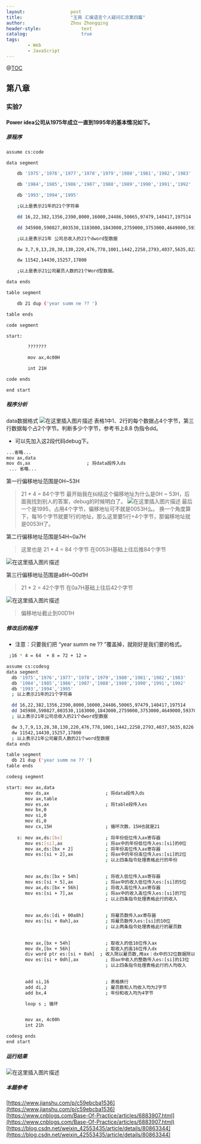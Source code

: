 ```yaml
---
layout:					post
title:					"王爽 汇编语言个人疑问汇总第四篇"
author:					Zhou Zhongqing
header-style:				text
catalog:					true
tags:
		- Web
		- JavaScript
---
```

@[TOC](目录)
## 第八章
### 实验7
#### Power idea公司从1975年成立一直到1995年的基本情况如下。
##### 原程序

```bash
assume cs:code 

data segment  

    db '1975','1976','1977','1978','1979','1980','1981','1982','1983'  

    db '1984','1985','1986','1987','1988','1989','1990','1991','1992'  

    db '1993','1994','1995' 

    ;以上是表示21年的21个字符串

    dd 16,22,382,1356,2390,8000,16000,24486,50065,97479,140417,197514  

    dd 345980,590827,803530,1183000,1843000,2759000,3753000,4649000,5937000  

    ;以上是表示21年 公司总收入的21个dword型数据

    dw 3,7,9,13,28,38,130,220,476,778,1001,1442,2258,2793,4037,5635,8226  

    dw 11542,14430,15257,17800

    ;以上是表示21公司雇员人数的21个Word型数据。

data ends  

table segment  

    db 21 dup ('year summ ne ?? ')  

table ends

code segment

start:

        ???????

        mov ax,4c00H

        int 21H

code ends

end start
```
##### 程序分析
data数据格式
![在这里插入图片描述](https://i-blog.csdnimg.cn/blog_migrate/10b8fbfa9b94db0c7169556620b47716.png)
表格1中1、2行的每个数据占4个字节，第三行数据每个占2个字节。判断多少个字节，参考书上8.8 伪指令dd。

- 可以先加入这2段代码debug下。
```bash
...省略...
mov ax,data
mov ds,ax                     ; 将data段传入ds
 ... 省略...
```

第一行偏移地址范围是0H~53H
> 21 * 4 = 84个字节
> 最开始我在纠结这个偏移地址为什么是0H ~ 53H，后面我找到别人的答案，debug的时候明白了。
![在这里插入图片描述](https://i-blog.csdnimg.cn/blog_migrate/6e2e47878c5331a0fe5c79c517b18f3f.png)
> 最后一个是1995，占用4个字节，偏移地址可不就是0053H么。
> 换一个角度算下，每16个字节就要1行的地址，那么这里要5行+4个字节，那偏移地址就是0053H了。

第二行偏移地址范围是54H~0a7H
>这里也是 21 * 4 = 84 个字节
> 在0053H基础上往后推84个字节

![在这里插入图片描述](https://i-blog.csdnimg.cn/blog_migrate/c2f21d8c5be08e235a3bd72ae0e5c3e9.png)


第三行偏移地址范围是a8H~00d1H
> 21 * 2 = 42个字节
> 在0a7H基础上往后42个字节

![在这里插入图片描述](https://i-blog.csdnimg.cn/blog_migrate/5d6c2dccb62e65ab90290c28df085b56.png)


> 偏移地址截止到00D1H

##### 修改后的程序
- 注意：只要我们把 “year summ ne ??  ”覆盖掉，就刚好是我们要的格式。
```bash
 ;16 * 4 = 64  + 8 = 72 + 12 = 

assume cs:codesg
data segment
  db '1975','1976','1977','1978','1979','1980','1981','1982','1983'
  db '1984','1985','1986','1987','1988','1989','1990','1991','1992'
  db '1993','1994','1995'
  ; 以上表示21年的21个字符串

  dd 16,22,382,1356,2390,8000,16000,24486,50065,97479,140417,197514
  dd 345980,590827,803530,1183000,1843000,2759000,3753000,4649000,5937000
  ; 以上表示21年公司总收入的21个dword型数据

  dw 3,7,9,13,28,38,130,220,476,778,1001,1442,2258,2793,4037,5635,8226
  dw 11542,14430,15257,17800
  ; 以上表示21年公司雇员人数的21个word型数据
data ends

table segment
  db 21 dup ('year summ ne ?? ')
table ends

codesg segment

start: mov ax,data
       mov ds,ax                     ; 将data段传入ds
       mov ax,table
       mov es,ax                     ; 将table段传入es
       mov bx,0
       mov si,0
       mov di,0
       mov cx,15H                    ; 循环次数，15H也就是21
       
    s: mov ax,ds:[bx]                ; 将年份低位传入ax寄存器
       mov es:[si],ax                ; 将ax中的年份低位传入es:[si]的0位
       mov ax,ds:[bx + 2]            ; 将年份高位传入ax寄存器
       mov es:[si + 2],ax            ; 将ax中的年份高位传入es:[si]的2位
                                     ; 以上四条指令处理表格此行的年份
		 

       mov ax,ds:[bx + 54h]          ; 将收入低位传入ax寄存器
       mov es:[si + 5],ax            ; 将ax中的收入低位传入es:[si]的5位
       mov ax,ds:[bx + 56h]          ; 将收入高位传入ax寄存器
       mov es:[si + 7],ax            ; 将ax中的收入高位传入es:[si]的7位
                                     ; 以上四条指令处理表格此行的收入
									  
       
       mov ax,ds:[di + 00a8h]        ; 将雇员数传入ax寄存器
       mov es:[si + 0ah],ax          ; 将雇员数传入es:[si]的10位 
                                     ; 以上两条指令处理表格此行的雇员数
									  

       mov ax,[bx + 54h]             ; 取收入的低16位传入ax
       mov dx,[bx + 56h]             ; 取收入的高16位传入dx
       div word ptr es:[si + 0ah]  ; 收入除以雇员数,用ax：dx中的32位数据除以es:[si + 0ah]中的数据
       mov es:[si + 0dh],ax          ; 将ax中收入的整数传入es:[si]的13位
                                     ; 以上四条指令处理表格此行的人均收入
									  

       add si,16                     ; 表格换行
       add di,2                      ; 雇员数和人均收入均为2字节
       add bx,4                      ; 年份和收入均为4字节

       loop s ; 循环


       mov ax, 4c00h
       int 21h

codesg ends
end start
```
##### 运行结果
![在这里插入图片描述](https://i-blog.csdnimg.cn/blog_migrate/6e8b3d95c11c1132b4f4117e51e2f5a4.png)


##### 本题参考
[https://www.jianshu.com/p/c59ebcba1536](https://www.jianshu.com/p/c59ebcba1536)
[https://www.cnblogs.com/Base-Of-Practice/articles/6883907.html](https://www.cnblogs.com/Base-Of-Practice/articles/6883907.html)
[https://blog.csdn.net/weixin_42553435/article/details/80863344](https://blog.csdn.net/weixin_42553435/article/details/80863344)


